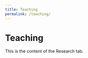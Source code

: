```yaml
---
title: Teaching
permalink: /teaching/
---
```


# Teaching

This is the content of the Research tab.
